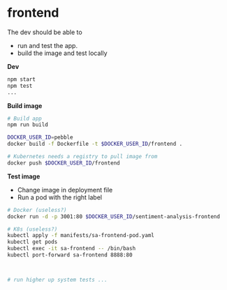 # frontend

The dev should be able to 
- run and test the app.
- build the image and test locally


**Dev**

```bash
npm start
npm test
...
```

**Build image**

```bash
# Build app
npm run build

DOCKER_USER_ID=pebble
docker build -f Dockerfile -t $DOCKER_USER_ID/frontend .

# Kubernetes needs a registry to pull image from
docker push $DOCKER_USER_ID/frontend

```

**Test image**

- Change image in deployment file
- Run a pod with the right label

```bash
# Docker (useless?)
docker run -d -p 3001:80 $DOCKER_USER_ID/sentiment-analysis-frontend

# K8s (useless?)
kubectl apply -f manifests/sa-frontend-pod.yaml
kubectl get pods
kubectl exec -it sa-frontend -- /bin/bash
kubectl port-forward sa-frontend 8888:80



# run higher up system tests ...

```

